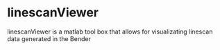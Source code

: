 # linescanViewer

linescanViewer is a matlab tool box that allows for visualizating linescan data generated in the Bender

